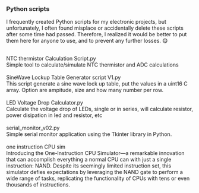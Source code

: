 <h3>Python scripts</h3>
<p>I frequently created Python scripts for my electronic projects, but unfortunately, I often found misplace or accidentally delete these scripts after some time had passed. Therefore, I realized it would be better to put  them here for anyone to use, and to prevent any further losses. 😋 </p>
<br />NTC thermistor Calculation Script.py
<br />Simple tool to calculate/simulate NTC thermistor and ADC calculations
<br />
<br />SineWave Lockup Table Generator script V1.py
<br />This script generate a sine wave lock up table, put the values in a uint16 C array. Option are ampitude, size and how many number per row.
<br />
<br />LED Voltage Drop Calculator.py
<br />Calculate the voltage drop of LEDs, single or in series, will calculate resistor, power disipation in led and resistor, etc
<br />
<br />serial_monitor_v02.py
<br />Simple serial monitor application using the Tkinter library in Python. 
<br />
<br />one instruction CPU sim
<br />Introducing the One-Instruction CPU Simulator—a remarkable innovation that can accomplish everything a normal CPU can with just a single instruction: NAND. Despite its seemingly limited instruction set, this simulator defies expectations by leveraging the NAND gate to perform a wide range of tasks, replicating the functionality of CPUs with tens or even thousands of instructions.
